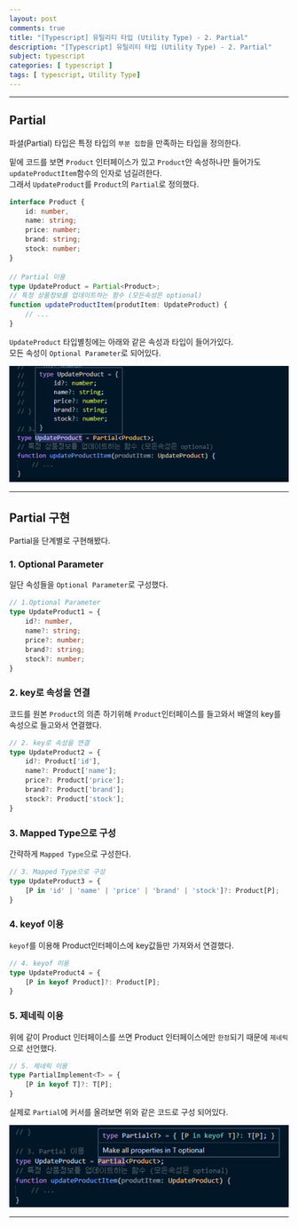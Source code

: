 ```yaml
---
layout: post
comments: true
title: "[Typescript] 유틸리티 타입 (Utility Type) - 2. Partial"
description: "[Typescript] 유틸리티 타입 (Utility Type) - 2. Partial"
subject: typescript
categories: [ typescript ]
tags: [ typescript, Utility Type]
---
```


<hr>

## Partial

파셜(Partial) 타입은 특정 타입의 `부분 집합`을 만족하는 타입을 정의한다.

밑에 코드를 보면 `Product` 인터페이스가 있고 `Product`안 속성하나만 들어가도 `updateProductItem`함수의 인자로 넘길려한다.  
그래서 `UpdateProduct`를 `Product`의 `Partial`로 정의했다.

```typescript
interface Product {
    id: number,
    name: string;
    price: number;
    brand: string;
    stock: number;
}

// Partial 이용
type UpdateProduct = Partial<Product>;
// 특정 상품정보를 업데이트하는 함수 (모든속성은 optional)
function updateProductItem(produtItem: UpdateProduct) {
    // ...
}
```

`UpdateProduct` 타입별칭에는 아래와 같은 속성과 타입이 들어가있다.  
모든 속성이 `Optional Parameter`로 되어있다.

![UpdateProduct 속성과 타입](/assets/img/typescript/ts-utility-type1.png "UpdateProduct 속성과 타입")

<hr>

## Partial 구현

Partial을 단계별로 구현해봤다.  

### 1. Optional Parameter

일단 속성들을 `Optional Parameter`로 구성했다.

```typescript
// 1.Optional Parameter
type UpdateProduct1 = {
    id?: number,
    name?: string;
    price?: number;
    brand?: string;
    stock?: number;
}
```

### 2. key로 속성을 연결

코드를 원본 `Product`의 의존 하기위해 `Product`인터페이스를 들고와서 배열의 key를 속성으로 들고와서 연결했다.

```typescript
// 2. key로 속성을 연결
type UpdateProduct2 = {
    id?: Product['id'],
    name?: Product['name'];
    price?: Product['price'];
    brand?: Product['brand'];
    stock?: Product['stock'];
}
```

### 3. Mapped Type으로 구성

간략하게 `Mapped Type`으로 구성한다.

```typescript
// 3. Mapped Type으로 구성
type UpdateProduct3 = {
    [P in 'id' | 'name' | 'price' | 'brand' | 'stock']?: Product[P];
}
```

### 4. keyof 이용

`keyof`를 이용해 Product인터페이스에 key값들만 가져와서 연결했다.

```typescript
// 4. keyof 이용
type UpdateProduct4 = {
    [P in keyof Product]?: Product[P];
}
```

### 5. 제네릭 이용

위에 같이 Product 인터페이스를 쓰면 Product 인터페이스에만 `한정`되기 때문에 `제네릭`으로 선언했다.

```typescript
// 5. 제네릭 이용
type PartialImplement<T> = {
    [P in keyof T]?: T[P];
}
```

실제로 `Partial`에 커서를 올려보면 위와 같은 코드로 구성 되어있다.

![Partial 코드 구성](/assets/img/typescript/ts-utility-type2.png "Partial 코드 구성")

<hr>

